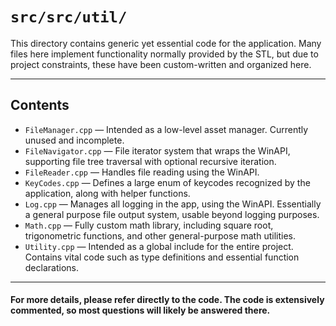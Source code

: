 # `src/src/util/`

This directory contains generic yet essential code for the application. Many files here implement functionality normally provided by the STL, but due to project constraints, these have been custom-written and organized here.

---

## Contents

- `FileManager.cpp` — Intended as a low-level asset manager. Currently unused and incomplete.
- `FileNavigator.cpp` — File iterator system that wraps the WinAPI, supporting file tree traversal with optional recursive iteration.
- `FileReader.cpp` — Handles file reading using the WinAPI.
- `KeyCodes.cpp` — Defines a large enum of keycodes recognized by the application, along with helper functions.
- `Log.cpp` — Manages all logging in the app, using the WinAPI. Essentially a general purpose file output system, usable beyond logging purposes.
- `Math.cpp` — Fully custom math library, including square root, trigonometric functions, and other general-purpose math utilities.
- `Utility.cpp` — Intended as a global include for the entire project. Contains vital code such as type definitions and essential function declarations.

---

#### For more details, please refer directly to the code. The code is extensively commented, so most questions will likely be answered there.
